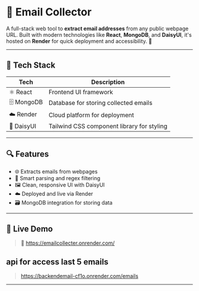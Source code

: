 # 📧 Email Collector

A full-stack web tool to **extract email addresses** from any public webpage URL. Built with modern technologies like **React**, **MongoDB**, and **DaisyUI**, it's hosted on **Render** for quick deployment and accessibility. 🚀

---

## 🧰 Tech Stack

| Tech | Description |
|------|-------------|
| ⚛️ React | Frontend UI framework |
| 🗄️ MongoDB | Database for storing collected emails |
| ☁️ Render | Cloud platform for deployment |
| 🎨 DaisyUI | Tailwind CSS component library for styling |

---

## 🔍 Features

- 🌐 Extracts emails from webpages
- 🧠 Smart parsing and regex filtering
- 🖼️ Clean, responsive UI with DaisyUI
- ☁️ Deployed and live via Render
- 🗃️ MongoDB integration for storing data

---

## 🚀 Live Demo

> 🔗 https://emailcollecter.onrender.com/

## api for access last 5 emails
> https://backendemail-cf1o.onrender.com/emails

---

 
